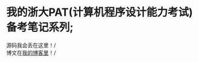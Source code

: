 # 我的浙大PAT(计算机程序设计能力考试)备考笔记系列;<br>
源码我会丢在这里！/<br>
博文在<a href="http://ohayou.aimo.moe/blog/archives/">我的博客里</a>！/<br>
